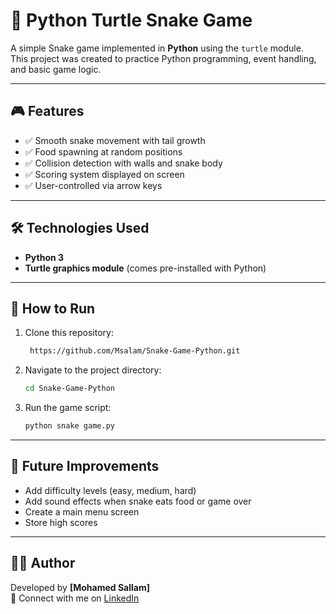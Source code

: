 # 🐍 Python Turtle Snake Game  

A simple Snake game implemented in **Python** using the `turtle` module.  
This project was created to practice Python programming, event handling, and basic game logic.  

---

## 🎮 Features  
- ✅ Smooth snake movement with tail growth  
- ✅ Food spawning at random positions  
- ✅ Collision detection with walls and snake body  
- ✅ Scoring system displayed on screen  
- ✅ User-controlled via arrow keys  

---

## 🛠️ Technologies Used  
- **Python 3**  
- **Turtle graphics module** (comes pre-installed with Python)  

---

## 🚀 How to Run  

1. Clone this repository:  
   ```bash
    https://github.com/Msalam/Snake-Game-Python.git
   ```

2. Navigate to the project directory:  
   ```bash
   cd Snake-Game-Python
   ```

3. Run the game script:  
   ```bash
   python snake game.py
   ```

---

## 📝 Future Improvements  
- Add difficulty levels (easy, medium, hard)  
- Add sound effects when snake eats food or game over  
- Create a main menu screen  
- Store high scores  

---

## 🧑‍💻 Author  
Developed by **[Mohamed Sallam]**  
📌 Connect with me on [LinkedIn](https://www.linkedin.com/in/mohamed-sallam-1526661ba)  
